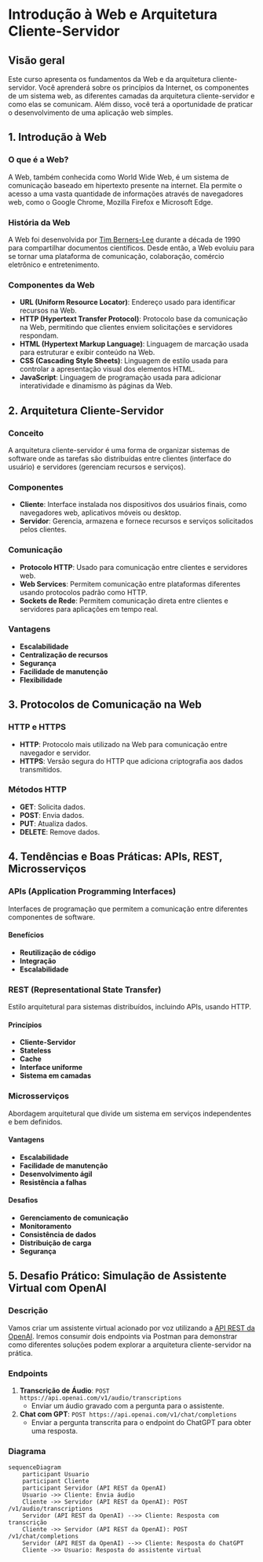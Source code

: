 # Introdução à Web e Arquitetura Cliente-Servidor

## Visão geral

Este curso apresenta os fundamentos da Web e da arquitetura cliente-servidor. Você aprenderá sobre os princípios da Internet, os componentes de um sistema web, as diferentes camadas da arquitetura cliente-servidor e como elas se comunicam. Além disso, você terá a oportunidade de praticar o desenvolvimento de uma aplicação web simples.

## 1. Introdução à Web

### O que é a Web?
A Web, também conhecida como World Wide Web, é um sistema de comunicação baseado em hipertexto presente na internet. Ela permite o acesso a uma vasta quantidade de informações através de navegadores web, como o Google Chrome, Mozilla Firefox e Microsoft Edge.

### História da Web
A Web foi desenvolvida por [Tim Berners-Lee](https://pt.wikipedia.org/wiki/Tim_Berners-Lee) durante a década de 1990 para compartilhar documentos científicos. Desde então, a Web evoluiu para se tornar uma plataforma de comunicação, colaboração, comércio eletrônico e entretenimento.

### Componentes da Web
- **URL (Uniform Resource Locator)**: Endereço usado para identificar recursos na Web.
- **HTTP (Hypertext Transfer Protocol)**: Protocolo base da comunicação na Web, permitindo que clientes enviem solicitações e servidores respondam.
- **HTML (Hypertext Markup Language)**: Linguagem de marcação usada para estruturar e exibir conteúdo na Web.
- **CSS (Cascading Style Sheets)**: Linguagem de estilo usada para controlar a apresentação visual dos elementos HTML.
- **JavaScript**: Linguagem de programação usada para adicionar interatividade e dinamismo às páginas da Web.

## 2. Arquitetura Cliente-Servidor

### Conceito
A arquitetura cliente-servidor é uma forma de organizar sistemas de software onde as tarefas são distribuídas entre clientes (interface do usuário) e servidores (gerenciam recursos e serviços).

### Componentes
- **Cliente**: Interface instalada nos dispositivos dos usuários finais, como navegadores web, aplicativos móveis ou desktop.
- **Servidor**: Gerencia, armazena e fornece recursos e serviços solicitados pelos clientes.

### Comunicação
- **Protocolo HTTP**: Usado para comunicação entre clientes e servidores web.
- **Web Services**: Permitem comunicação entre plataformas diferentes usando protocolos padrão como HTTP.
- **Sockets de Rede**: Permitem comunicação direta entre clientes e servidores para aplicações em tempo real.

### Vantagens
- **Escalabilidade**
- **Centralização de recursos**
- **Segurança**
- **Facilidade de manutenção**
- **Flexibilidade**

## 3. Protocolos de Comunicação na Web

### HTTP e HTTPS
- **HTTP**: Protocolo mais utilizado na Web para comunicação entre navegador e servidor.
- **HTTPS**: Versão segura do HTTP que adiciona criptografia aos dados transmitidos.

### Métodos HTTP
- **GET**: Solicita dados.
- **POST**: Envia dados.
- **PUT**: Atualiza dados.
- **DELETE**: Remove dados.

## 4. Tendências e Boas Práticas: APIs, REST, Microsserviços

### APIs (Application Programming Interfaces)
Interfaces de programação que permitem a comunicação entre diferentes componentes de software.

#### Benefícios
- **Reutilização de código**
- **Integração**
- **Escalabilidade**

### REST (Representational State Transfer)
Estilo arquitetural para sistemas distribuídos, incluindo APIs, usando HTTP.

#### Princípios
- **Cliente-Servidor**
- **Stateless**
- **Cache**
- **Interface uniforme**
- **Sistema em camadas**

### Microsserviços
Abordagem arquitetural que divide um sistema em serviços independentes e bem definidos.

#### Vantagens
- **Escalabilidade**
- **Facilidade de manutenção**
- **Desenvolvimento ágil**
- **Resistência a falhas**

#### Desafios
- **Gerenciamento de comunicação**
- **Monitoramento**
- **Consistência de dados**
- **Distribuição de carga**
- **Segurança**

## 5. Desafio Prático: Simulação de Assistente Virtual com OpenAI

### Descrição
Vamos criar um assistente virtual acionado por voz utilizando a [API REST da OpenAI](https://www.postman.com/devrel/workspace/openai). Iremos consumir dois endpoints via Postman para demonstrar como diferentes soluções podem explorar a arquitetura cliente-servidor na prática.

### Endpoints
1. **Transcrição de Áudio**: `POST https://api.openai.com/v1/audio/transcriptions`
    - Enviar um áudio gravado com a pergunta para o assistente.
2. **Chat com GPT**: `POST https://api.openai.com/v1/chat/completions`
    - Enviar a pergunta transcrita para o endpoint do ChatGPT para obter uma resposta.

### Diagrama
```mermaid
sequenceDiagram
    participant Usuario
    participant Cliente
    participant Servidor (API REST da OpenAI)
    Usuario ->> Cliente: Envia áudio
    Cliente ->> Servidor (API REST da OpenAI): POST /v1/audio/transcriptions
    Servidor (API REST da OpenAI) -->> Cliente: Resposta com transcrição
    Cliente ->> Servidor (API REST da OpenAI): POST /v1/chat/completions
    Servidor (API REST da OpenAI) -->> Cliente: Resposta do ChatGPT
    Cliente ->> Usuario: Resposta do assistente virtual
```
